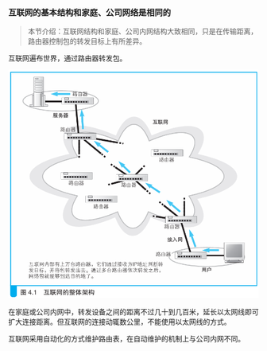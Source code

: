 ### 互联网的基本结构和家庭、公司网络是相同的

> 本节介绍：互联网结构和家庭、公司内网结构大致相同，只是在传输距离，路由器控制包的转发目标上有所差异。

互联网遍布世界，通过路由器转发包。

![互联网](img/image10.png)

在家庭或公司内网中，转发设备之间的距离不过几十到几百米，延长以太网线即可扩大连接距离。但互联网的连接动辄数公里，不能使用以太网线的方式。

互联网采用自动化的方式维护路由表，在自动维护的机制上与公司内网不同。



